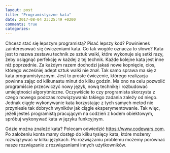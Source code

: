 ```yaml
---
layout: post
title: "Programistyczne kata"
date: 2017-08-04 23:25:49 +0200
comments: true
categories:
---
```

Chcesz stać się lepszym programistą? Pisać lepszy kod? Powinieneś zainteresować się ćwiczeniami kata. Co tak wogóle oznacza to słowo?
Kata jest to nazwa zestawu technik ze sztuk walki, które wykonuje się setki razy, żeby osiągnąć perfekcję w każdej z tej technik. Każde kolejne
kata jest inne niż poprzednie. Za każdym razem dochodzi jakaś nowe kopnięcie, cios, którego wcześniej adept sztuk walki nie znał. Tak samo sprawa ma się
z kata programistycznym. Jest to proste ćwiczenie, którego realizacja powinna zając od kilkunastu minut do kilku godzin. Ma ono na celu pozwolić
programiście przećwiczyć nowy język, nową technikę i rozbudować umiejętności algorytmiczne. Oczywiście to czy programista skorzysta z czego nowego podczas
rozwiązywania takiego zadania zależy od niego. Jednak ciągłe wykonywanie kata korzystając z tych samych metod nie przyniesie tak dobrych wyników
jak ciągłe eksperymentowanie. Tak więc, jeżeli jesteś programistą pracującym na codzień z kodem obiektowym, spróbuj wykonywać kata w języku funkcyjnym.

Gdzie można znaleźć kata? Polecam odwiedzić https://www.codewars.com. Po założeniu konta mamy dostęp do kilku tysięcy kata, które możemy rozwiązywać w kilku językach. Po rozwiązaniu problemu możemy porównać nasze rozwiązanie z rozwiązaniami innych użytkowników.
